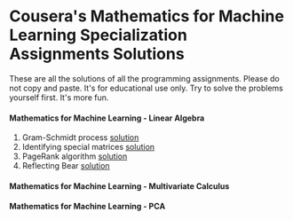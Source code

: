 # Cousera's Mathematics for Machine Learning Specialization Assignments Solutions
These are all the solutions of all the programming assignments. Please do not copy and paste. It's for educational use only. Try to solve the problems yourself first. It's more fun.

#### Mathematics for Machine Learning - Linear Algebra
1. Gram-Schmidt process [solution](https://github.com/3adel/cousera-mathematics-for-machine-learning-specialization/blob/master/Mathematics%20for%20Machine%20Learning%20-%20Linear%20Algebra/GramSchmidtProcess.ipynb)
2. Identifying special matrices [solution](https://github.com/3adel/cousera-mathematics-for-machine-learning-specialization/blob/master/Mathematics%20for%20Machine%20Learning%20-%20Linear%20Algebra/IdentifyingSpecialMatrices.ipynbb)
3. PageRank algorithm [solution](https://github.com/3adel/cousera-mathematics-for-machine-learning-specialization/blob/master/Mathematics%20for%20Machine%20Learning%20-%20Linear%20Algebra/PageRank.ipynb)
4. Reflecting Bear [solution](https://github.com/3adel/cousera-mathematics-for-machine-learning-specialization/blob/master/Mathematics%20for%20Machine%20Learning%20-%20Linear%20Algebra/ReflectingBear.ipynb)

#### Mathematics for Machine Learning - Multivariate Calculus
#### Mathematics for Machine Learning - PCA
